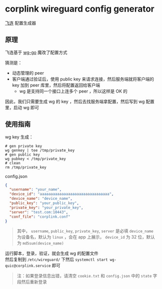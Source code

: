 # corplink wireguard config generator

[飞连](https://www.volcengine.com/product/vecorplink) 配置生成器

## 原理

飞连基于 [wg-go](https://github.com/WireGuard/wireguard-go) 魔改了配置方式

猜测是：

- 动态管理的 peer
- 客户端通过验证后，使用 public key 来请求连接，然后服务端就将客户端的 key 加到 peer 库里，然后将配置返回给客户端
    - wg 是支持同一个接口上连多个 peer ，所以这样是 OK 的

因此，我们只需要生成 wg 的 key ，然后去找服务端拿配置，然后写到 wg 配置里，启动 wg 即可

## 使用指南

wg key 生成：

```shell
# gen private key
wg genkey | tee /tmp/private_key
# gen public key
wg pubkey < /tmp/private_key
# clean
rm /tmp/private_key
```

config.json

```json
{
  "username": "your_name",
  "device_id": "aaaaaaaaaaaaaaaaaaaaaaaaaaaaaaaa",
  "device_name": "device_name",
  "public_key": "your_public_key",
  "private_key": "your_private_key",
  "server": "test.com:10443",
  "conf_file": "corplink.conf"
}
```

> 其中， `username`, `public_key`, `private_key`, `server` 是必填
> `device_name` 为设备名，默认为 `linux` ，会在 app 上展示， `device_id` 为 32 位，默认为 `md5sum(device_name)`

运行脚本，登录，验证，就会生成 wg 的配置文件  
然后复制到 `/etc/wireguard/` 下然后 `systemctl start wg-quic@corplink.service` 即可

> 注：如果登录信息出错，请清空 `cookie.txt` 和 `config.json` 中的 `state` 字段然后重新登录